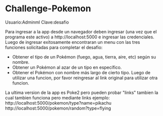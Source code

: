 # Challenge-Pokemon
Usuario:Adminml
Clave:desafio

Para ingresar a la app desde un navegador deben ingresar (una vez que el programa este activo) a http://localhost:5000 e ingresar las credenciales.
Luego de ingresar exitosamente encontraran un menu con las tres funciones solicitadas para completar el desafio:
- Obtener el tipo de un Pokémon (fuego, agua, tierra, aire, etc) según su nombre.
- Obtener un Pokémon al azar de un tipo en específico.
- Obtener el Pokémon con nombre más largo de cierto tipo.
Luego de utilizar una funcion, por favor reingresar al link original para utilizar otra funcion.

La ultima version de la app es Poke2 pero pueden probar "links" tambien la cual tambien funciona pero mediante links
ejemplo:
http://localhost:5000/pokemon/type?name=pikachu
http://localhost:5000/pokemon/random?type=flying


